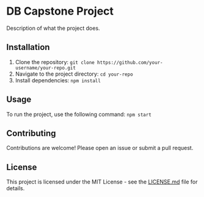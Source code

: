 # DB Capstone Project

Description of what the project does.

## Installation

1. Clone the repository: `git clone https://github.com/your-username/your-repo.git`
2. Navigate to the project directory: `cd your-repo`
3. Install dependencies: `npm install`

## Usage

To run the project, use the following command: `npm start`

## Contributing

Contributions are welcome! Please open an issue or submit a pull request.

## License

This project is licensed under the MIT License - see the [LICENSE.md](LICENSE.md) file for details.
 
